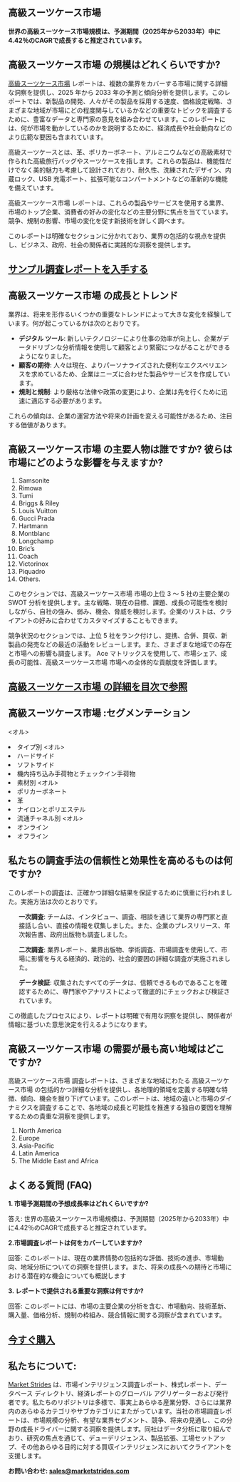 <h2>高級スーツケース市場 </h2>
<p><strong>世界の高級スーツケース市場規模は、予測期間（2025年から2033年）中に4.42％のCAGRで成長すると推定されています。</strong></p>
<h2>高級スーツケース市場 の規模はどれくらいですか?</h2>
<p><a href=https://marketstrides.com/request-sample/luxury-luggage-market>高級スーツケース市場</a> レポートは、複数の業界をカバーする市場に関する詳細な洞察を提供し、2025 年から 2033 年の予測と傾向分析を提供します。このレポートでは、新製品の開発、人々がその製品を採用する速度、価格設定戦略、さまざまな地域が市場にどの程度関与しているかなどの重要なトピックを調査するために、豊富なデータと専門家の意見を組み合わせています。このレポートには、何が市場を動かしているのかを説明するために、経済成長や社会動向などのより広範な要因も含まれています。</p>
<p>高級スーツケースとは、革、ポリカーボネート、アルミニウムなどの高級素材で作られた高級旅行バッグやスーツケースを指します。これらの製品は、機能性だけでなく美的魅力も考慮して設計されており、耐久性、洗練されたデザイン、内蔵ロック、USB 充電ポート、拡張可能なコンパートメントなどの革新的な機能を備えています。</p>
<p>高級スーツケース市場 レポートは、これらの製品やサービスを使用する業界、市場のトップ企業、消費者の好みの変化などの主要分野に焦点を当てています。競争、規制の影響、市場の変化を促す新技術を詳しく調べます。</p>
<p>このレポートは明確なセクションに分かれており、業界の包括的な視点を提供し、ビジネス、政府、社会の関係者に実践的な洞察を提供します。</p>
<h2><strong><a href=https://marketstrides.com/request-sample/luxury-luggage-market>サンプル調査レポートを入手する</a></strong></h2>
<h2>高級スーツケース市場 の成長とトレンド</h2>
<p>業界は、将来を形作るいくつかの重要なトレンドによって大きな変化を経験しています。何が起こっているかは次のとおりです。</p>
<ul>
<li><strong>デジタル ツール</strong>: 新しいテクノロジーにより仕事の効率が向上し、企業がデータドリブンな分析情報を使用して顧客とより緊密につながることができるようになりました。</li>
<li><strong>顧客の期待</strong>: 人々は現在、よりパーソナライズされた便利なエクスペリエンスを求めているため、企業はニーズに合わせた製品やサービスを作成しています。</li>
<li><strong>規則と規制</strong>: より厳格な法律や政策の変更により、企業は先を行くために迅速に適応する必要があります。</li>
</ul>
<p>これらの傾向は、企業の運営方法や将来の計画を変える可能性があるため、注目する価値があります。</p>
<h2>高級スーツケース市場 の主要人物は誰ですか? 彼らは市場にどのような影響を与えますか?</h2>
<p><ol>
<li>Samsonite</li>
<li>Rimowa</li>
<li>Tumi</li>
<li>Briggs &amp; Riley</li>
<li>Louis Vuitton</li>
<li>Gucci Prada</li>
<li>Hartmann</li>
<li>Montblanc</li>
<li>Longchamp</li>
<li>Bric&rsquo;s</li>
<li>Coach</li>
<li>Victorinox</li>
<li>Piquadro</li>
<li>Others.</li>
</ol></p>
<div>
<p>このセクションでは、高級スーツケース市場 市場の上位 3 ～ 5 社の主要企業の SWOT 分析を提供します。主な戦略、現在の目標、課題、成長の可能性を検討しながら、自社の強み、弱み、機会、脅威を検討します。企業のリストは、クライアントの好みに合わせてカスタマイズすることもできます。</p>
<p>競争状況のセクションでは、上位 5 社をランク付けし、提携、合併、買収、新製品の発売などの最近の活動をレビューします。また、さまざまな地域での存在と市場への影響も調査します。 Ace マトリックスを使用して、市場シェア、成長の可能性、高級スーツケース市場 市場への全体的な貢献度を評価します。</p>
<h2><strong><a href=https://marketstrides.com/report/luxury-luggage-market>高級スーツケース市場 の詳細を目次で参照</a></strong></h2>
<h2>高級スーツケース市場 :セグメンテーション</h2>
<p><オル>
<li>タイプ別
<オル>
<li>ハードサイド</li>
<li>ソフトサイド</li>
<li>機内持ち込み手荷物とチェックイン手荷物</li>
</ol>
</li>
<li>素材別
<オル>
<li>ポリカーボネート</li>
<li>革</li>
<li>ナイロンとポリエステル</li>
</ol>
</li>
<li>流通チャネル別
<オル>
<li>オンライン</li>
<li>オフライン</li>
</ol>
</li>
</ol></p>
<h2>私たちの調査手法の信頼性と効果性を高めるものは何ですか?</h2>
<p>このレポートの調査は、正確かつ詳細な結果を保証するために慎重に行われました。実施方法は次のとおりです。</p>
<ul>
<p><strong>一次調査</strong>: チームは、インタビュー、調査、相談を通じて業界の専門家と直接話し合い、直接の情報を収集しました。また、企業のプレスリリース、年次報告書、政府出版物も調査しました。</p>
</li>
<p><strong>二次調査</strong>: 業界レポート、業界出版物、学術調査、市場調査を使用して、市場に影響を与える経済的、政治的、社会的要因の詳細な調査が実施されました。</p>
</li>
<p><strong>データ検証</strong>: 収集されたすべてのデータは、信頼できるものであることを確認するために、専門家やアナリストによって徹底的にチェックおよび検証されています。</p>
</li>
</ul>
<p>この徹底したプロセスにより、レポートは明確で有用な洞察を提供し、関係者が情報に基づいた意思決定を行えるようになります。</p>
<h2>高級スーツケース市場 の需要が最も高い地域はどこですか? </h2>
<p>高級スーツケース市場 調査レポートは、さまざまな地域にわたる 高級スーツケース市場 の包括的かつ詳細な分析を提供し、各地理的領域を定義する明確な特徴、傾向、機会を掘り下げています。このレポートは、地域の違いと市場のダイナミクスを調査することで、各地域の成長と可能性を推進する独自の要因を理解するための貴重な洞察を提供します。</p>
<p><ol>
<li>North America</li>
<li>Europe</li>
<li>Asia-Pacific</li>
<li>Latin America</li>
<li>The Middle East and Africa</li>
</ol></p>
<h2>よくある質問 (FAQ)</h2>
<p><strong>1. 市場予測期間の予想成長率はどれくらいですか?</strong></p>
<p>答え: 世界の高級スーツケース市場規模は、予測期間（2025年から2033年）中に4.42％のCAGRで成長すると推定されています。</p>
<p><strong>2.市場調査レポートは何をカバーしていますか?</strong></p>
<p>回答: このレポートは、現在の業界情勢の包括的な評価、技術の進歩、市場動向、地域分析についての洞察を提供します。また、将来の成長への期待と市場における潜在的な機会についても概説します</p>
<p><strong>3. レポートで提供される重要な洞察は何ですか?</strong></p>
<p>回答: このレポートには、市場の主要企業の分析を含む、市場動向、技術革新、購入量、価格分析、規制の枠組み、競合情報に関する洞察が含まれています。</p>
<h2><strong><a href=https://marketstrides.com/buyNow/luxury-luggage-market>今すぐ購入</a></strong></h2>
<h2>私たちについて:</h2>
<p><a href=https://marketstrides.com/>Market Strides</a> は、市場インテリジェンス調査レポート、株式レポート、データベース ディレクトリ、経済レポートのグローバル アグリゲーターおよび発行者です。私たちのリポジトリは多様で、事実上あらゆる産業分野、さらには業界内のあらゆるカテゴリやサブカテゴリにまたがっています。当社の市場調査レポートは、市場規模の分析、有望な業界セグメント、競争、将来の見通し、この分野の成長ドライバーに関する洞察を提供します。同社はデータ分析に取り組んでおり、研究の焦点を通じて、デューデリジェンス、製品拡張、工場セットアップ、その他あらゆる目的に対する買収インテリジェンスにおいてクライアントを支援します。</p>
<p><strong>お問い合わせ: <a href=mailto:sales@marketstrides.com>sales@marketstrides.com</a></strong></p>
